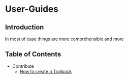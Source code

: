 # User-Guides
## Introduction

In most of case things are more compréhensible and more

## Table of Contents

* Contribute
  * [How to create a Trailpack](contrib-guides/create-trailpack.md)

